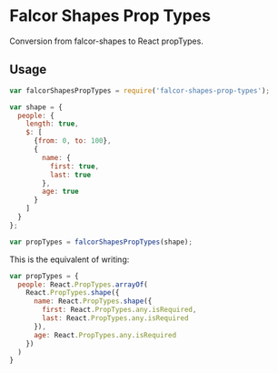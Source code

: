 # Falcor Shapes Prop Types

Conversion from falcor-shapes to React propTypes.

## Usage

```javascript
var falcorShapesPropTypes = require('falcor-shapes-prop-types');

var shape = {
  people: {
    length: true,
    $: [
      {from: 0, to: 100},
      {
        name: {
          first: true,
          last: true
        },
        age: true
      }
    ]
  }
};

var propTypes = falcorShapesPropTypes(shape);
```

This is the equivalent of writing:

```javascript
var propTypes = {
  people: React.PropTypes.arrayOf(
    React.PropTypes.shape({
      name: React.PropTypes.shape({
        first: React.PropTypes.any.isRequired,
        last: React.PropTypes.any.isRequired
      }),
      age: React.PropTypes.any.isRequired
    })
  )
}
```
